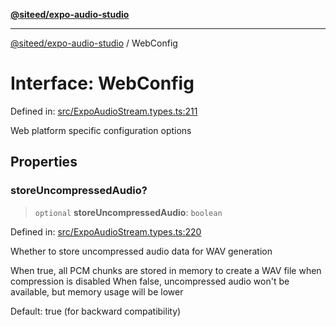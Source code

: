 [**@siteed/expo-audio-studio**](../README.md)

***

[@siteed/expo-audio-studio](../README.md) / WebConfig

# Interface: WebConfig

Defined in: [src/ExpoAudioStream.types.ts:211](https://github.com/deeeed/expo-audio-stream/blob/9191a2cec8e21cd03a0d5be59d823583d449d9c9/packages/expo-audio-studio/src/ExpoAudioStream.types.ts#L211)

Web platform specific configuration options

## Properties

### storeUncompressedAudio?

> `optional` **storeUncompressedAudio**: `boolean`

Defined in: [src/ExpoAudioStream.types.ts:220](https://github.com/deeeed/expo-audio-stream/blob/9191a2cec8e21cd03a0d5be59d823583d449d9c9/packages/expo-audio-studio/src/ExpoAudioStream.types.ts#L220)

Whether to store uncompressed audio data for WAV generation

When true, all PCM chunks are stored in memory to create a WAV file when compression is disabled
When false, uncompressed audio won't be available, but memory usage will be lower

Default: true (for backward compatibility)
